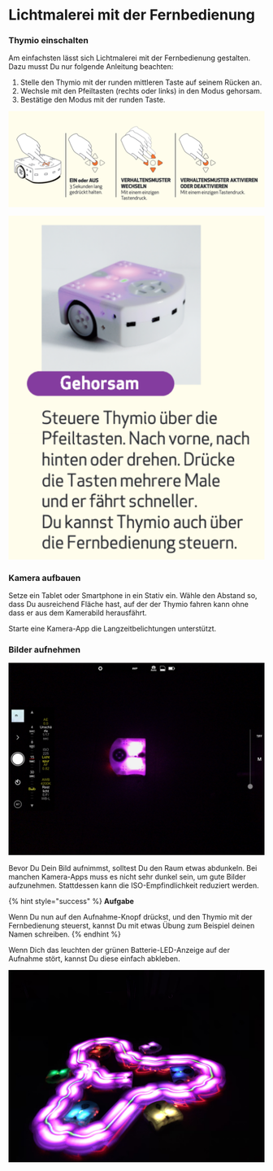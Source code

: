 # Lichtmalerei mit der Fernbedienung

### Thymio einschalten

Am einfachsten lässt sich Lichtmalerei mit der Fernbedienung gestalten. Dazu musst Du nur folgende Anleitung beachten:

1. Stelle den Thymio mit der runden mittleren Taste auf seinem Rücken an.
2. Wechsle mit den Pfeiltasten \(rechts oder links\) in den Modus gehorsam.
3. Bestätige den Modus mit der runden Taste.

![Stelle den Thymio auf &quot;Gehorsam&quot;](../../.gitbook/assets/bildschirmfoto-2019-02-25-um-22.02.55.png)

![](../../.gitbook/assets/bildschirmfoto-2019-02-25-um-22.03.18.png)

### Kamera aufbauen

Setze ein Tablet oder Smartphone in ein Stativ ein. Wähle den Abstand so, dass Du ausreichend Fläche hast, auf der der Thymio fahren kann ohne dass er aus dem Kamerabild herausfährt.

Starte eine Kamera-App die Langzeitbelichtungen unterstützt.

### Bilder aufnehmen

![Beispiel einer Kamera-Einstellung mit der App ProCam](../../.gitbook/assets/fc07e1c1-0fea-4969-9642-4502a51fcfc5.jpeg)

Bevor Du Dein Bild aufnimmst, solltest Du den Raum etwas abdunkeln. Bei manchen Kamera-Apps muss es nicht sehr dunkel sein, um gute Bilder aufzunehmen. Stattdessen kann die ISO-Empfindlichkeit reduziert werden.

{% hint style="success" %}
**Aufgabe**

Wenn Du nun auf den Aufnahme-Knopf drückst, und den Thymio mit der Fernbedienung steuerst, kannst Du mit etwas Übung zum Beispiel deinen Namen schreiben.
{% endhint %}

Wenn Dich das leuchten der grünen Batterie-LED-Anzeige auf der Aufnahme stört, kannst Du diese einfach abkleben.

![Thymio f&#xE4;hrt um andere Thymios in unterschiedlichen Farbmodi herum ](../../.gitbook/assets/02272019220350.png)

